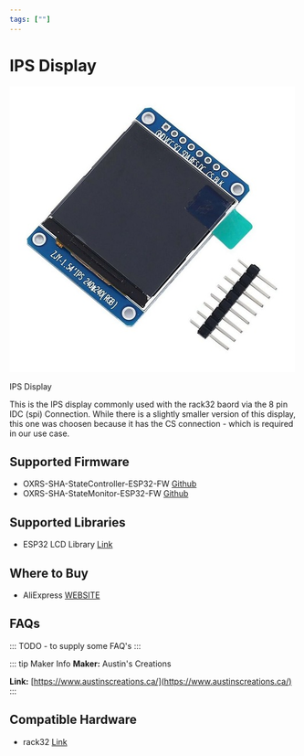 ```yaml
---
tags: [""]
---
```


# IPS Display

<!-- Board Image -->
![IPS Display](/images/addons/ips-display.jpg)

<!-- Board Description -->
IPS Display

This is the IPS display commonly used with the rack32 baord via the 8 pin IDC (spi) Connection.
While there is a slightly smaller version of this display, this one was choosen because it has the CS connection - which is required in our use case.

## Supported Firmware
- OXRS-SHA-StateController-ESP32-FW  [Github](https://github.com/SuperHouse/OXRS-SHA-StateController-ESP32-FW)
- OXRS-SHA-StateMonitor-ESP32-FW [Github](https://github.com/SuperHouse/OXRS-SHA-StateMonitor-ESP32-FW)

## Supported Libraries
- ESP32 LCD Library  [Link](/docs/libraries/esp32-lcd-library.md)


## Where to Buy
- AliExpress [WEBSITE](https://www.aliexpress.com/item/1005002413707032.html)

## FAQs
:::
TODO - to supply some FAQ's
:::

::: tip Maker Info
**Maker:** Austin's Creations

**Link:** [https://www.austinscreations.ca/](https://www.austinscreations.ca/)
:::

## Compatible Hardware
- rack32  [Link](/docs/hardware/controllers/rack32.md)
